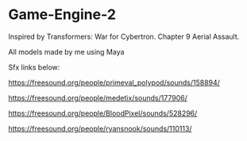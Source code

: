 # Game-Engine-2

Inspired by Transformers: War for Cybertron. Chapter 9 Aerial Assault.

All models made by me using Maya

Sfx links below:

https://freesound.org/people/primeval_polypod/sounds/158894/

https://freesound.org/people/medetix/sounds/177906/

https://freesound.org/people/BloodPixel/sounds/528296/

https://freesound.org/people/ryansnook/sounds/110113/
